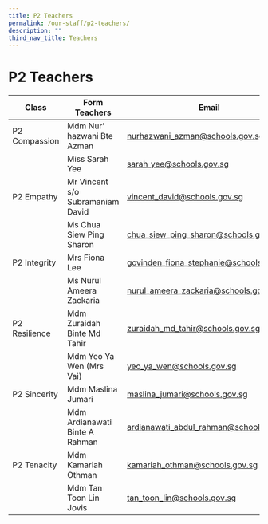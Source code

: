 ```yaml
---
title: P2 Teachers
permalink: /our-staff/p2-teachers/
description: ""
third_nav_title: Teachers
---
```


<h1><b>P2 Teachers</b></h1>



| Class | Form Teachers | Email |
| -------- | -------- | -------- |
| P2 Compassion    | Mdm Nur’ hazwani Bte Azman    | nurhazwani_azman@schools.gov.sg     |
| |Miss Sarah Yee|sarah_yee@schools.gov.sg|
|P2 Empathy|Mr Vincent s/o Subramaniam David|vincent_david@schools.gov.sg|
| |Ms Chua Siew Ping Sharon|chua_siew_ping_sharon@schools.gov.sg|
|P2 Integrity|Mrs Fiona Lee|govinden_fiona_stephanie@schools.gov.sg|
| |Ms Nurul Ameera Zackaria|nurul_ameera_zackaria@schools.gov.sg|
|P2 Resilience|Mdm Zuraidah Binte Md Tahir|zuraidah_md_tahir@schools.gov.sg|
| |Mdm Yeo Ya Wen (Mrs Vai)|yeo_ya_wen@schools.gov.sg|
|P2 Sincerity|Mdm Maslina Jumari|maslina_jumari@schools.gov.sg|
| |Mdm Ardianawati Binte A Rahman|ardianawati_abdul_rahman@schools.gov.sg|
|P2 Tenacity|Mdm Kamariah Othman|kamariah_othman@schools.gov.sg|
| |Mdm Tan Toon Lin Jovis|tan_toon_lin@schools.gov.sg|
